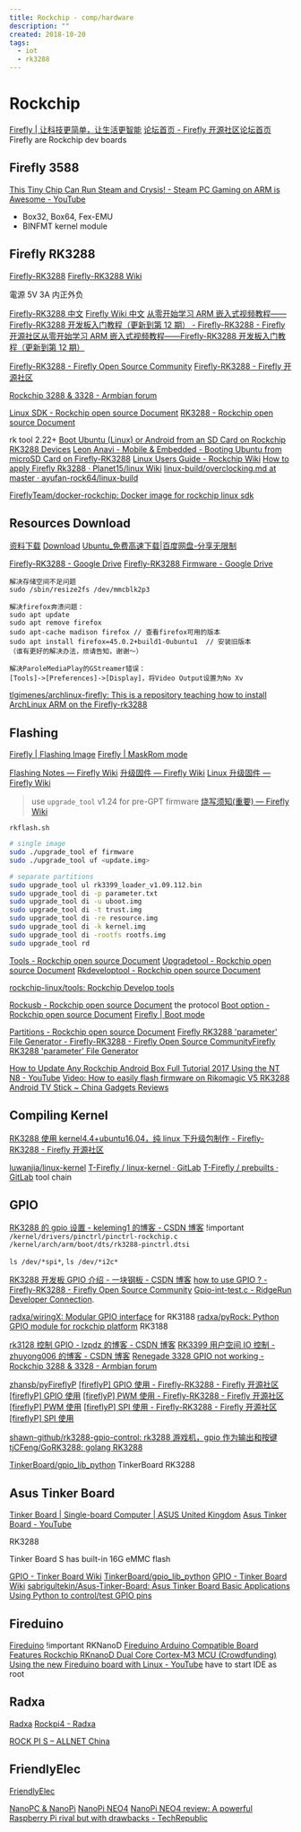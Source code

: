 ```yaml
---
title: Rockchip - comp/hardware
description: ""
created: 2018-10-20
tags:
  - iot
  - rk3288
---
```


# Rockchip

[Firefly | 让科技更简单，让生活更智能](http://www.t-firefly.com/index.html)
[论坛首页 - Firefly 开源社区论坛首页](http://dev.t-firefly.com/portal.php?mod=topic&topicid=11)
Firefly are Rockchip dev boards

## Firefly 3588

[This Tiny Chip Can Run Steam and Crysis! - Steam PC Gaming on ARM is Awesome - YouTube](https://www.youtube.com/watch?v=k6C5mZvanFU)

- Box32, Box64, Fex-EMU
- BINFMT kernel module

## Firefly RK3288

[Firefly-RK3288](http://www.t-firefly.com/product/rk3288.html)
[Firefly-RK3288 Wiki](http://en.t-firefly.com/doc/product/index/id/4.html)

電源 5V 3A 内正外负

[Firefly-RK3288 中文](http://www.t-firefly.com/product/rk3288.html)
[Firefly Wiki 中文](http://wiki.t-firefly.com/zh_CN/Firefly-RK3288/start_guide.html)
[从零开始学习 ARM 嵌入式视频教程——Firefly-RK3288 开发板入门教程（更新到第 12 期） - Firefly-RK3288 - Firefly 开源社区从零开始学习 ARM 嵌入式视频教程——Firefly-RK3288 开发板入门教程（更新到第 12 期）](http://dev.t-firefly.com/thread-236-1-2.html)

[Firefly-RK3288 - Firefly Open Source Community](http://bbs.t-firefly.com/forum-126-1.html)
[Firefly-RK3288 - Firefly 开源社区](http://dev.t-firefly.com/forum-284-1.html)

[Rockchip 3288 & 3328 - Armbian forum](https://forum.armbian.com/forum/21-rockchip-3288-3328/)

[Linux SDK - Rockchip open source Document](http://opensource.rock-chips.com/wiki_Linux_SDK)
[RK3288 - Rockchip open source Document](http://opensource.rock-chips.com/wiki_RK3288)

rk tool 2.22+
[Boot Ubuntu (Linux) or Android from an SD Card on Rockchip RK3288 Devices](https://www.cnx-software.com/2014/12/11/boot-ubuntu-linux-or-android-from-an-sd-card-on-rockchip-rk3288-devices/)
[Leon Anavi - Mobile & Embedded - Booting Ubuntu from microSD Card on Firefly-RK3288](https://www.anavi.org/article/172/)
[Linux Users Guide - Rockchip Wiki](http://rockchip.wikidot.com/linux-user-guide#toc20)
[How to apply Firefly Rk3288 · Planet15/linux Wiki](https://github.com/Planet15/linux/wiki/How-to-apply-Firefly-Rk3288)
[linux-build/overclocking.md at master · ayufan-rock64/linux-build](https://github.com/ayufan-rock64/linux-build/blob/master/recipes/overclocking.md)

[FireflyTeam/docker-rockchip: Docker image for rockchip linux sdk](https://github.com/FireflyTeam/docker-rockchip)

## Resources Download

[资料下载](http://www.t-firefly.com/doc/download/page/id/4.html)
[Download](http://en.t-firefly.com/doc/download/page/id/4.html)
[Ubuntu\_免费高速下载|百度网盘-分享无限制](https://pan.baidu.com/s/1g1OVtmDQsNeWMx4MVFz5ng#list/path=%2FPublic%2FDevBoard%2FFirefly-RK3288%2FFirmware%2FFirefly-RK3288%2FUbuntu&parentPath=%2FPublic%2FDevBoard%2FFirefly-RK3288%2FFirmware%2FFirefly-RK3288)

[Firefly-RK3288 - Google Drive](https://drive.google.com/drive/folders/0B7HO8lbGgAqAMDk1OGxZdkhrNlU)
[Firefly-RK3288 Firmware - Google Drive](https://drive.google.com/drive/folders/0B7HO8lbGgAqALVhOYUZSNVpxME0)

```
解决存储空间不足问题
sudo /sbin/resize2fs /dev/mmcblk2p3

解决firefox奔溃问题：
sudo apt update
sudo apt remove firefox
sudo apt-cache madison firefox // 查看firefox可用的版本
sudo apt install firefox=45.0.2+build1-0ubuntu1  // 安装旧版本
（谁有更好的解决办法，烦请告知，谢谢～）

解决ParoleMediaPlay的GStreamer错误：
[Tools]->[Preferences]->[Display]，将Video Output设置为No Xv
```

[tlgimenes/archlinux-firefly: This is a repository teaching how to install ArchLinux ARM on the Firefly-rk3288](https://github.com/tlgimenes/archlinux-firefly)

## Flashing

[Firefly | Flashing Image](http://en.t-firefly.com/doc/product/info/id/231.html)
[Firefly | MaskRom mode](http://en.t-firefly.com/doc/product/info/401.html)

[Flashing Notes — Firefly Wiki](http://wiki.t-firefly.com/en/Firefly-RK3399/flashing-notes.html)
[升级固件 — Firefly Wiki](http://wiki.t-firefly.com/zh_CN/Firefly-RK3288/download_firmware.html)
[Linux 升级固件 — Firefly Wiki](http://wiki.t-firefly.com/zh_CN/Firefly-RK3288/upgrade_firmware-linux.html)

> use `upgrade_tool` v1.24 for pre-GPT firmware
> [烧写须知(重要) — Firefly Wiki](http://wiki.t-firefly.com/zh_CN/AIO-3399J/upgrade_table.html)

`rkflash.sh`

```sh
# single image
sudo ./upgrade_tool ef firmware
sudo ./upgrade_tool uf <update.img>

# separate partitions
sudo upgrade_tool ul rk3399_loader_v1.09.112.bin
sudo upgrade_tool di -p parameter.txt
sudo upgrade_tool di -u uboot.img
sudo upgrade_tool di -t trust.img
sudo upgrade_tool di -re resource.img
sudo upgrade_tool di -k kernel.img
sudo upgrade_tool di -rootfs rootfs.img
sudo upgrade_tool rd
```

[Tools - Rockchip open source Document](http://opensource.rock-chips.com/wiki_Tools)
[Upgradetool - Rockchip open source Document](http://opensource.rock-chips.com/wiki_Upgradetool)
[Rkdeveloptool - Rockchip open source Document](http://opensource.rock-chips.com/wiki_Rkdeveloptool)

[rockchip-linux/tools: Rockchip Develop tools](https://github.com/rockchip-linux/tools)

[Rockusb - Rockchip open source Document](http://opensource.rock-chips.com/wiki_Rockusb) the protocol
[Boot option - Rockchip open source Document](http://opensource.rock-chips.com/wiki_Boot_option)
[Firefly | Boot mode](http://en.t-firefly.com/doc/product/info/id/233.html)

[Partitions - Rockchip open source Document](http://opensource.rock-chips.com/wiki_Partitions)
[Firefly RK3288 'parameter' File Generator - Firefly-RK3288 - Firefly Open Source CommunityFirefly RK3288 'parameter' File Generator](http://bbs.t-firefly.com/forum.php?mod=viewthread&tid=609&extra=page%3D1)

[How to Update Any Rockchip Android Box Full Tutorial 2017 Using the NT N8 - YouTube](https://www.youtube.com/watch?v=6A_-ataMLus)
[Video: How to easily flash firmware on Rikomagic V5 RK3288 Android TV Stick ~ China Gadgets Reviews](http://chinagadgetsreviews.blogspot.com/2015/01/video-how-to-easily-flash-firmware-on.html)

## Compiling Kernel

[RK3288 使用 kernel4.4+ubuntu16.04，纯 linux 下升级包制作 - Firefly-RK3288 - Firefly 开源社区](http://dev.t-firefly.com/thread-12393-1-1.html)

[luwanjia/linux-kernel](https://github.com/luwanjia/linux-kernel)
[T-Firefly / linux-kernel · GitLab](https://gitlab.com/TeeFirefly/linux-kernel)
[T-Firefly / prebuilts · GitLab](https://gitlab.com/TeeFirefly/prebuilts) tool chain

## GPIO

[RK3288 的 gpio 设置 - keleming1 的博客 - CSDN 博客](https://blog.csdn.net/keleming1/article/details/51034766) !important
`/kernel/drivers/pinctrl/pinctrl-rockchip.c`
`/kernel/arch/arm/boot/dts/rk3288-pinctrl.dtsi`

`ls /dev/*spi*`, `ls /dev/*i2c*`

[RK3288 开发板 GPIO 介绍 - 一块钢板 - CSDN 博客](https://blog.csdn.net/limin2928/article/details/63252725)
[how to use GPIO ? - Firefly-RK3288 - Firefly Open Source Community](http://bbs.t-firefly.com/forum.php?mod=viewthread&tid=731)
[Gpio-int-test.c - RidgeRun Developer Connection](https://developer.ridgerun.com/wiki/index.php/Gpio-int-test.c).

[radxa/wiringX: Modular GPIO interface](https://github.com/radxa/wiringX) for RK3188
[radxa/pyRock: Python GPIO module for rockchip platform](https://github.com/radxa/pyRock) RK3188

[rk3128 控制 GPIO - lzpdz 的博客 - CSDN 博客](https://blog.csdn.net/lzpdz/article/details/51853725)
[RK3399 用户空间 IO 控制 - zhuyong006 的博客 - CSDN 博客](https://blog.csdn.net/zhuyong006/article/details/80907718?utm_source=blogxgwz0)
[Renegade 3328 GPIO not working - Rockchip 3288 & 3328 - Armbian forum](https://forum.armbian.com/topic/8376-renegade-3328-gpio-not-working/)

[zhansb/pyFireflyP](https://github.com/zhansb/pyFireflyP)
[[fireflyP] GPIO 使用 - Firefly-RK3288 - Firefly 开源社区[fireflyP] GPIO 使用](http://dev.t-firefly.com/thread-10588-1-1.html)
[[fireflyP] PWM 使用 - Firefly-RK3288 - Firefly 开源社区[fireflyP] PWM 使用](http://dev.t-firefly.com/thread-10606-1-1.html)
[[fireflyP] SPI 使用 - Firefly-RK3288 - Firefly 开源社区[fireflyP] SPI 使用](http://dev.t-firefly.com/thread-10636-1-1.html)

[shawn-github/rk3288-gpio-control: rk3288 游戏机，gpio 作为输出和按键](https://github.com/shawn-github/rk3288-gpio-control)
[tjCFeng/GoRK3288: golang RK3288](https://github.com/tjCFeng/GoRK3288)

[TinkerBoard/gpio_lib_python](https://github.com/TinkerBoard/gpio_lib_python) TinkerBoard RK3288

## Asus Tinker Board

[Tinker Board | Single-board Computer | ASUS United Kingdom](https://www.asus.com/uk/Single-board-Computer/TINKER-BOARD/)
[Asus Tinker Board - YouTube](https://www.youtube.com/watch?v=CS66_BbalG8)

RK3288

Tinker Board S has built-in 16G eMMC flash

[GPIO - Tinker Board Wiki](https://tinkerboarding.co.uk/wiki/index.php/GPIO)
[TinkerBoard/gpio_lib_python](https://github.com/TinkerBoard/gpio_lib_python)
[GPIO - Tinker Board Wiki](https://tinkerboarding.co.uk/wiki/index.php?title=GPIO#Python)
[sabrigultekin/Asus-Tinker-Board: Asus Tinker Board Basic Applications](https://github.com/sabrigultekin/Asus-Tinker-Board)
[Using Python to control/test GPIO pins](https://tinkerboarding.co.uk/forum/thread-306.html)

## Fireduino

[Fireduino](http://www.t-firefly.com/doc/product/index/id/7.html) !important
RKNanoD
[Fireduino Arduino Compatible Board Features Rockchip RKnanoD Dual Core Cortex-M3 MCU (Crowdfunding)](https://www.cnx-software.com/2016/06/21/fireduino-arduino-compatible-board-features-rockchip-rknanod-dual-core-cortex-m3-mcu-crowdfunding/)
[Using the new Fireduino board with Linux - YouTube](https://www.youtube.com/watch?v=7ZgoaiY37m8) have to start IDE as root

## Radxa

[Radxa](https://wiki.radxa.com/Home)
[Rockpi4 - Radxa](https://wiki.radxa.com/Rockpi4)

[ROCK PI S – ALLNET China](https://shop.allnetchina.cn/collections/frontpage/products/rock-pi-s)

## FriendlyElec

[FriendlyElec](https://www.friendlyarm.com/)

[NanoPC & NanoPi](https://www.friendlyarm.com/index.php?route=product/category&path=69)
[NanoPi NEO4](https://www.friendlyarm.com/index.php?route=product/product&product_id=241)
[NanoPi NEO4 review: A powerful Raspberry Pi rival but with drawbacks - TechRepublic](https://www.techrepublic.com/article/nanopi-neo4-review-a-powerful-raspberry-pi-rival-but-with-drawbacks/)
